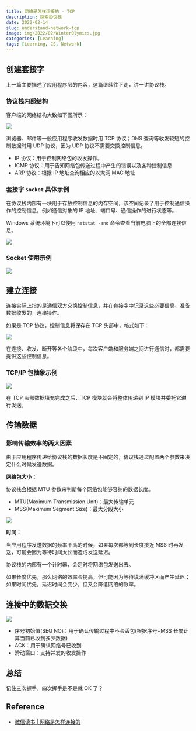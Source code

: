 ```yaml
---
title: 网络是怎样连接的 - TCP
description: 探索协议栈
date: 2022-02-14
slug: understand-network-tcp
image: img/2022/02/WinterOlymics.jpg
categories: [Learning]
tags: [Learning, CS, Network]
---
```


## 创建套接字

上一篇主要描述了应用程序层的内容，这篇继续往下走，讲一讲协议栈。

### 协议栈内部结构

客户端的网络结构大致如下图所示：

![ ](img/2022/02/network-tcp-abstract-layer.jfif)

浏览器、邮件等一般应用程序收发数据时用 TCP 协议；DNS 查询等收发较短的控制数据时用 UDP 协议，因为 UDP 协议不需要交换控制信息。

- IP 协议：用于控制网络包的收发操作。
- ICMP 协议：用于告知网络包传送过程中产生的错误以及各种控制信息
- ARP 协议：根据 IP 地址查询相应的以太网 MAC 地址

### 套接字 `Socket` 具体示例

在协议栈内部有一块用于存放控制信息的内存空间，该空间记录了用于控制通信操作的控制信息，例如通信对象的 IP 地址、端口号、通信操作的进行状态等。

Windows 系统环境下可以使用 `netstat -ano` 命令查看当前电脑上的全部连接信息。

![ ](img/2022/02/network-tcp-socket.jfif)

### Socket 使用示例

![ ](img/2022/02/network-tcp-socket-usage.jfif)

## 建立连接

连接实际上指的是通信双方交换控制信息，并在套接字中记录这些必要信息、准备数据收发的一连串操作。

如果是 TCP 协议，控制信息将保存在 TCP 头部中，格式如下：

![ ](img/2022/02/network-tcp-header.jfif)

在连接、收发、断开等各个阶段中，每次客户端和服务端之间进行通信时，都需要提供这些控制信息。

### TCP/IP 包抽象示例

![ ](img/2022/02/network-tcp-package.jfif)

在 TCP 头部数据填充完成之后，TCP 模块就会将整体传递到 IP 模块并委托它进行发送。

## 传输数据

### 影响传输效率的两大因素

由于应用程序传递给协议栈的数据长度是不固定的，协议栈通过配置两个参数来决定什么时候发送数据。

**网络包大小：**

协议栈会根据 MTU 参数来判断每个网络包能够容纳的数据长度。

- MTU(Maximum Transmission Unit)：最大传输单元
- MSS(Maximum Segment Size)：最大分段大小

![ ](img/2022/02/network-tcp-package-mtu.jfif)

**时间：**

当应用程序发送数据的频率不高的时候，如果每次都等到长度接近 MSS 时再发送，可能会因为等待时间太长而造成发送延迟。

协议栈的内部有一个计时器，会定时将网络包发送出去。

如果长度优先，那么网络的效率会提高，但可能因为等待填满缓冲区而产生延迟；如果时间优先，延迟时间会变少，但又会降低网络的效率。

## 连接中的数据交换

![ ](img/2022/02/network-tcp-connect.jfif)

- 序号初始值(SEQ NO)：用于确认传输过程中不会丢包(根据序号+MSS 长度计算当前已收到多少数据)
- ACK：用于确认网络号已收到
- 滑动窗口：支持并发的收发操作

## 总结

记住三次握手，四次挥手是不是就 OK 了？

## Reference

- [微信读书 | 网络是怎样连接的](https://weread.qq.com/web/reader/6f932ec05dd9eb6f96f14b9kc81322c012c81e728d9d180)
